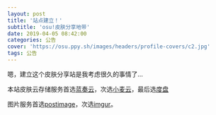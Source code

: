 ```yaml
---
layout: post
title: '站点建立！'
subtitle: 'osu!皮肤分享地带'
date: 2019-04-05 08:42:00
categories: 公告
cover: 'https://osu.ppy.sh/images/headers/profile-covers/c2.jpg'
tags: 公告
---
```


嗯，建立这个皮肤分享站是我考虑很久的事情了...

本站皮肤云存储服务首选[蓝奏云](https://pan.lanzous.com)，次选[小麦云](http://own-cloud.cn)，最后选[度盘](https://pan.baidu.com)

图片服务首选[postimage](https://postimage.cc)，次选[imgur](www.imgur.com/)。
